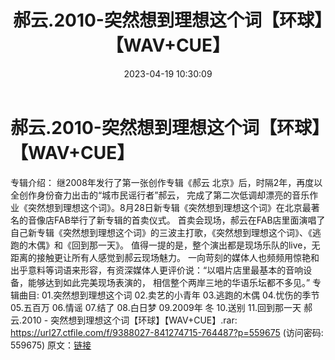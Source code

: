﻿---
title: 郝云.2010-突然想到理想这个词【环球】【WAV+CUE】
date: 2023-04-19 10:30:09
categories: WAV车载音乐、镜像
tags: 华语中文
---
# 郝云.2010-突然想到理想这个词【环球】【WAV+CUE】

专辑介绍：
继2008年发行了第一张创作专辑《郝云 北京》后，时隔2年，再度以全创作身份奋力出击的“城市民谣行者”郝云，
完成了第二次低调却漂亮的音乐作业《突然想到理想这个词》。8月28日新专辑《突然想到理想这个词》在北京最著名的音像店FAB举行了新专辑的首卖仪式。
首卖会现场，郝云在FAB店里面演唱了自己新专辑《突然想到理想这个词》的三波主打歌，《突然想到理想这个词》、《逃跑的木偶》和《回到那一天》。
值得一提的是，整个演出都是现场乐队的live，无距离的接触更让所有人感觉到郝云现场魅力。
一向苛刻的媒体人也频频用惊艳和出乎意料等词语来形容，有资深媒体人更评价说：“以唱片店里最基本的音响设备，能够达到如此完美现场表演的，
相信整个两岸三地的华语乐坛都不多见。”
专辑曲目:
01.突然想到理想这个词
02.卖艺的小青年
03.逃跑的木偶
04.忧伤的季节
05.五百万
06.情谣
07.结了
08.白日梦
09.2009年 冬
10.送别
11.回到那一天
郝云.2010 - 突然想到理想这个词【环球】【WAV+CUE】.rar: https://url27.ctfile.com/f/9388027-841274715-764487?p=559675
(访问密码: 559675)
原文：[链接](https://blog.sina.com.cn/s/blog_1647c7e76010311ic.html)